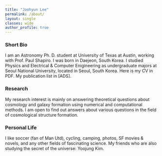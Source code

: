 ```yaml
---
title: "Joohyun Lee"
permalink: /about/
layout: single
classes: wide
author_profile: true
---
```


### Short Bio
I am an Astronomy Ph. D. student at University of Texas at Austin, working with <a href="https://www.as.utexas.edu/astronomy/people/shapiro/shapiro.html" style="text-decoration:none" target="_blank">Prof. Paul Shapiro</a>. 
I was born in Daejeon, South Korea. I studied Physics and Electrical & Computer Enigineering as undergraduate majors at Seoul National University, located in Seoul, South Korea.  Here is my <a href="https://joohyun-lee.github.io/CV.pdf" style="text-decoration:none" target="_blank">CV</a> in PDF.
My publication list in <a href="https://ui.adsabs.harvard.edu/search/filter_author_facet_hier_fq_author=AND&filter_author_facet_hier_fq_author=author_facet_hier%3A%221%2FLee%2C%20J%2FLee%2C%20Joohyun%22&filter_database_fq_database=AND&filter_database_fq_database=database%3A%22astronomy%22&fq=%7B!type%3Daqp%20v%3D%24fq_author%7D&fq=%7B!type%3Daqp%20v%3D%24fq_database%7D&fq_author=author_facet_hier%3A%221%2FLee%2C%20J%2FLee%2C%20Joohyun%22&fq_database=(database%3A%22astronomy%22)&p_=0&q=author%3A%22Joohyun%20Lee%22&sort=date%20desc%2C%20bibcode%20desc" style="text-decoration:none" target="_blank">[ADS]</a>.

### Research
My research interest is mainly on answering theoretical questions about cosmology and galaxy formation using numerical and computational methods. I am open to find out answers about various questions in the field of cosmological structure formation.

### Personal Life
I like soccer (fan of Man Utd), cycling, camping, photos, SF movies & novels, and any other fields of fascinating science.
My friends who are also studying the secret of the universe: <a href="http://www.astro.ucla.edu/~yjkim/" style="text-decoration:none" target="_blank">Yoojung Kim</a>.

